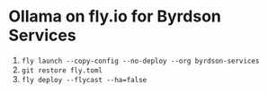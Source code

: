# Ollama on fly.io for Byrdson Services

1. `fly launch --copy-config --no-deploy --org byrdson-services`
2. `git restore fly.toml`
3. `fly deploy --flycast --ha=false`
